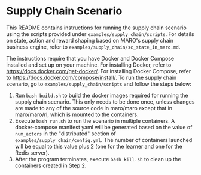 # Supply Chain Scenario

This README contains instructions for running the supply chain scenario using the scripts provided under ```examples/supply_chain/scripts```. For details on state, action and reward shaping based on MARO's supply chain business engine, refer to ```examples/supply_chain/sc_state_in_maro.md```.

The instructions require that you have Docker and Docker Compose installed and set up on your machine. For installing Docker, refer to https://docs.docker.com/get-docker/. For installing Docker Compose, refer to https://docs.docker.com/compose/install/. To run the supply chain scenario, go to ```examples/supply_chain/scripts``` and follow the steps below:
1. Run ```bash build.sh``` to build the docker images required for running the supply chain scenario. This only needs to be done once, unless changes are made to any of the source code in maro/maro except that in maro/maro/rl, which is mounted to the containers.
2. Execute ```bash run.sh``` to run the scenario in multiple containers. A docker-compose manifest yaml will be generated based on the value of ```num_actors``` in the "distributed" section of ```examples/supply_chain/config.yml```. The number of containers launched will be equal to this value plus 2 (one for the learner and one for the Redis server).
3. After the program terminates, execute ```bash kill.sh``` to clean up the containers created in Step 2.